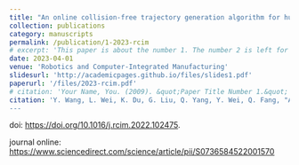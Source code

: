 ```yaml
---
title: "An online collision-free trajectory generation algorithm for human–robot collaboration"
collection: publications
category: manuscripts
permalink: /publication/1-2023-rcim
# excerpt: 'This paper is about the number 1. The number 2 is left for future work.'
date: 2023-04-01
venue: 'Robotics and Computer-Integrated Manufacturing'
slidesurl: 'http://academicpages.github.io/files/slides1.pdf'
paperurl: '/files/2023-rcim.pdf'
# citation: 'Your Name, You. (2009). &quot;Paper Title Number 1.&quot; <i>Journal 1</i>. 1(1).'
citation: 'Y. Wang, L. Wei, K. Du, G. Liu, Q. Yang, Y. Wei, Q. Fang, "An Online Collision-free Trajectory Generation Algorithm for Human–robot Collaboration", <i>Robotics and Computer-Integrated Manufacturing</i>, vol. 80, no. 102475, Apr. 2023
---
```


doi: https://doi.org/10.1016/j.rcim.2022.102475.

journal online: https://www.sciencedirect.com/science/article/pii/S0736584522001570
